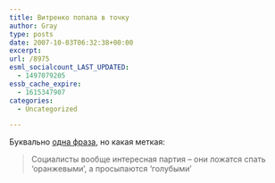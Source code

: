 ```yaml
---
title: Витренко попала в точку
author: Gray
type: posts
date: 2007-10-03T06:32:38+00:00
excerpt:
url: /8975
esml_socialcount_LAST_UPDATED:
  - 1497079205
essb_cache_expire:
  - 1615347907
categories:
  - Uncategorized

---
```








Буквально <a href="http://www.kommersant.ua/doc.html?docId=810999" target="_blank">одна фраза</a>, но какая меткая:

> Социалисты вообще интересная партия – они ложатся спать &#8216;оранжевыми&#8217;, а просыпаются &#8216;голубыми&#8217;